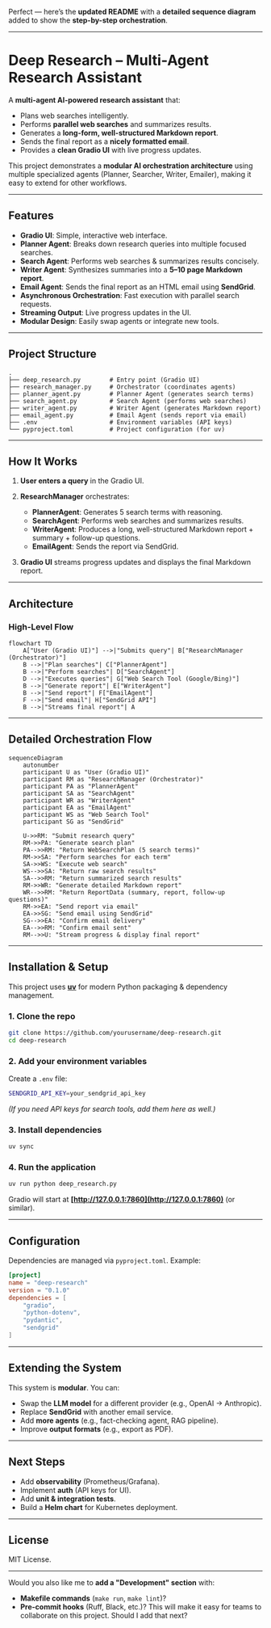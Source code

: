 Perfect — here’s the **updated README** with a **detailed sequence diagram** added to show the **step-by-step orchestration**.

---

# Deep Research – Multi-Agent Research Assistant

A **multi-agent AI-powered research assistant** that:

* Plans web searches intelligently.
* Performs **parallel web searches** and summarizes results.
* Generates a **long-form, well-structured Markdown report**.
* Sends the final report as a **nicely formatted email**.
* Provides a **clean Gradio UI** with live progress updates.

This project demonstrates a **modular AI orchestration architecture** using multiple specialized agents (Planner, Searcher, Writer, Emailer), making it easy to extend for other workflows.

---

## **Features**

* **Gradio UI**: Simple, interactive web interface.
* **Planner Agent**: Breaks down research queries into multiple focused searches.
* **Search Agent**: Performs web searches & summarizes results concisely.
* **Writer Agent**: Synthesizes summaries into a **5–10 page Markdown report**.
* **Email Agent**: Sends the final report as an HTML email using **SendGrid**.
* **Asynchronous Orchestration**: Fast execution with parallel search requests.
* **Streaming Output**: Live progress updates in the UI.
* **Modular Design**: Easily swap agents or integrate new tools.

---

## **Project Structure**

```
.
├── deep_research.py        # Entry point (Gradio UI)
├── research_manager.py     # Orchestrator (coordinates agents)
├── planner_agent.py        # Planner Agent (generates search terms)
├── search_agent.py         # Search Agent (performs web searches)
├── writer_agent.py         # Writer Agent (generates Markdown report)
├── email_agent.py          # Email Agent (sends report via email)
├── .env                    # Environment variables (API keys)
└── pyproject.toml          # Project configuration (for uv)
```

---

## **How It Works**

1. **User enters a query** in the Gradio UI.
2. **ResearchManager** orchestrates:

   * **PlannerAgent**: Generates 5 search terms with reasoning.
   * **SearchAgent**: Performs web searches and summarizes results.
   * **WriterAgent**: Produces a long, well-structured Markdown report + summary + follow-up questions.
   * **EmailAgent**: Sends the report via SendGrid.
3. **Gradio UI** streams progress updates and displays the final Markdown report.

---

## **Architecture**

### High-Level Flow

```mermaid
flowchart TD
    A["User (Gradio UI)"] -->|"Submits query"| B["ResearchManager (Orchestrator)"]
    B -->|"Plan searches"| C["PlannerAgent"]
    B -->|"Perform searches"| D["SearchAgent"]
    D -->|"Executes queries"| G["Web Search Tool (Google/Bing)"]
    B -->|"Generate report"| E["WriterAgent"]
    B -->|"Send report"| F["EmailAgent"]
    F -->|"Send email"| H["SendGrid API"]
    B -->|"Streams final report"| A
```

---

## **Detailed Orchestration Flow**

```mermaid
sequenceDiagram
    autonumber
    participant U as "User (Gradio UI)"
    participant RM as "ResearchManager (Orchestrator)"
    participant PA as "PlannerAgent"
    participant SA as "SearchAgent"
    participant WR as "WriterAgent"
    participant EA as "EmailAgent"
    participant WS as "Web Search Tool"
    participant SG as "SendGrid"

    U->>RM: "Submit research query"
    RM->>PA: "Generate search plan"
    PA-->>RM: "Return WebSearchPlan (5 search terms)"
    RM->>SA: "Perform searches for each term"
    SA->>WS: "Execute web search"
    WS-->>SA: "Return raw search results"
    SA-->>RM: "Return summarized search results"
    RM->>WR: "Generate detailed Markdown report"
    WR-->>RM: "Return ReportData (summary, report, follow-up questions)"
    RM->>EA: "Send report via email"
    EA->>SG: "Send email using SendGrid"
    SG-->>EA: "Confirm email delivery"
    EA-->>RM: "Confirm email sent"
    RM-->>U: "Stream progress & display final report"
```

---

## **Installation & Setup**

This project uses **[uv](https://docs.astral.sh/uv/)** for modern Python packaging & dependency management.

### **1. Clone the repo**

```bash
git clone https://github.com/yourusername/deep-research.git
cd deep-research
```

### **2. Add your environment variables**

Create a `.env` file:

```bash
SENDGRID_API_KEY=your_sendgrid_api_key
```

*(If you need API keys for search tools, add them here as well.)*

### **3. Install dependencies**

```bash
uv sync
```

### **4. Run the application**

```bash
uv run python deep_research.py
```

Gradio will start at **[http://127.0.0.1:7860](http://127.0.0.1:7860)** (or similar).

---

## **Configuration**

Dependencies are managed via `pyproject.toml`. Example:

```toml
[project]
name = "deep-research"
version = "0.1.0"
dependencies = [
    "gradio",
    "python-dotenv",
    "pydantic",
    "sendgrid"
]
```

---

## **Extending the System**

This system is **modular**. You can:

* Swap the **LLM model** for a different provider (e.g., OpenAI → Anthropic).
* Replace **SendGrid** with another email service.
* Add **more agents** (e.g., fact-checking agent, RAG pipeline).
* Improve **output formats** (e.g., export as PDF).

---

## **Next Steps**

* Add **observability** (Prometheus/Grafana).
* Implement **auth** (API keys for UI).
* Add **unit & integration tests**.
* Build a **Helm chart** for Kubernetes deployment.

---

## **License**

MIT License.

---

Would you also like me to **add a "Development" section** with:

* **Makefile commands** (`make run`, `make lint`)?
* **Pre-commit hooks** (Ruff, Black, etc.)?
  This will make it easy for teams to collaborate on this project. Should I add that next?
